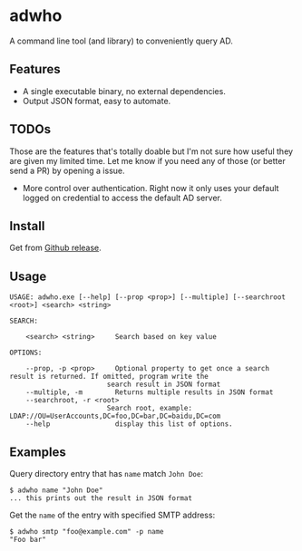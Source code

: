 # adwho
A command line tool (and library) to conveniently query AD.

## Features

- A single executable binary, no external dependencies.
- Output JSON format, easy to automate.

## TODOs

Those are the features that's totally doable but I'm not sure how useful they are given my limited time. Let me know if you need any of those (or better send a PR) by opening a issue.

- More control over authentication. Right now it only uses your default logged on credential to access the default AD server.


## Install

Get from [Github release](https://github.com/kflu/adwho/releases).

## Usage

    USAGE: adwho.exe [--help] [--prop <prop>] [--multiple] [--searchroot <root>] <search> <string>

    SEARCH:

        <search> <string>     Search based on key value

    OPTIONS:

        --prop, -p <prop>     Optional property to get once a search result is returned. If omitted, program write the
                            search result in JSON format
        --multiple, -m        Returns multiple results in JSON format
        --searchroot, -r <root>
                            Search root, example: LDAP://OU=UserAccounts,DC=foo,DC=bar,DC=baidu,DC=com
        --help                display this list of options.

## Examples

Query directory entry that has `name` match `John Doe`:

    $ adwho name "John Doe"
    ... this prints out the result in JSON format

Get the `name` of the entry with specified SMTP address:

    $ adwho smtp "foo@example.com" -p name
    "Foo bar"
